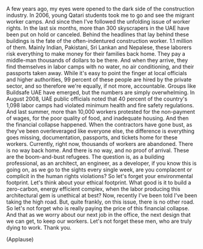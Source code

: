 
A few years ago, my eyes were opened
to the dark side of the construction industry.
In 2006, young Qatari students
took me to go and see the migrant worker camps.
And since then I&#39;ve followed the unfolding issue of worker rights.
In the last six months, more than 300 skyscrapers
in the UAE have been put on hold or canceled.
Behind the headlines that lay behind these buildings
is the fate of the often-indentured construction worker.
1.1 million of them.
Mainly Indian, Pakistani, Sri Lankan
and Nepalese, these laborers risk everything
to make money for their families back home.
They pay a middle-man thousands of dollars to be there.
And when they arrive, they find themselves in labor camps with no water,
no air conditioning, and their passports taken away.
While it&#39;s easy to point the finger at local officials and higher authorities,
99 percent of these people are hired by the private sector,
and so therefore we&#39;re equally, if not more, accountable.
Groups like Buildsafe UAE have emerged,
but the numbers are simply overwhelming.
In August 2008,
UAE public officials noted
that 40 percent of the country&#39;s 1,098 labor camps
had violated minimum health and fire safety regulations.
And last summer, more than 10,000 workers
protested for the non-payment of wages,
for the poor quality of food, and inadequate housing.
And then the financial collapse happened.
When the contractors have gone bust,
as they&#39;ve been overleveraged like everyone else,
the difference is everything goes missing,
documentation, passports,
and tickets home for these workers.
Currently, right now, thousands of workers are abandoned.
There is no way back home.
And there is no way, and no proof of arrival.
These are the boom-and-bust refugees.
The question is, as a building professional,
as an architect, an engineer, as a developer,
if you know this is going on,
as we go to the sights every single week,
are you complacent or complicit
in the human rights violations?
So let&#39;s forget your environmental footprint.
Let&#39;s think about your ethical footprint.
What good is it
to build a zero-carbon, energy efficient complex,
when the labor producing this architectural gem
is unethical at best?
Now, recently I&#39;ve been told I&#39;ve been taking the high road.
But, quite frankly, on this issue,
there is no other road.
So let&#39;s not forget who is really paying the price of this financial collapse.
And that as we worry about our next job in the office,
the next design that we can get, to keep our workers.
Let&#39;s not forget these men, who are truly dying to work.
Thank you.

(Applause)

